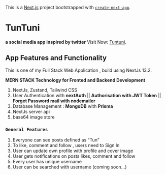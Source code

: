 This is a [Next.js](https://nextjs.org/) project bootstrapped with [`create-next-app`](https://github.com/vercel/next.js/tree/canary/packages/create-next-app).

# TunTuni
**a social media app inspired by twitter**
Visit Now: [Tuntuni](https://tuntuni.vercel.app).

## App Features and Functionality

This is one of my Full Stack Web Application , build using NextJs 13.2.

 ****MERN STACK Technology for Fronted and Backend Development****
1. NextJs, Zustand, Tailwind CSS
2. User Authentication with **nextAuth**  || **Authorisation with JWT Token** || **Forget Password mail with nodemailer**
3. Database Management : **MongoDB**  with **Prisma**
4. NextJs server api
5. base64 image store


### `General Features`
1. Everyone can see posts defined as "Tun"
2. To like, comment and follow , users need to Sign In
3. User can update own profile with profile and cover image 
4. User gets notifications on posts likes, comment and follow
5. Every user has unique username 
6. User can be searched with username (coming soon...)
 


